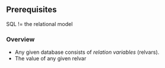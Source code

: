 ## Prerequisites

SQL != the relational model

### Overview

- Any given database consists of *relation variables* (relvars).
- The value of any given relvar 